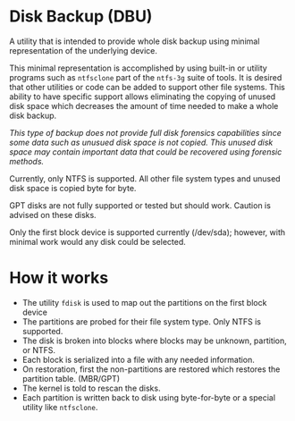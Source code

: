 # Disk Backup (DBU)
A utility that is intended to provide whole disk backup using minimal representation of the underlying device.

This minimal representation is accomplished by using built-in or utility programs such as `ntfsclone` part of the `ntfs-3g`
suite of tools. It is desired that other utilities or code can be added to support other file systems. This ability to have
specific support allows eliminating the copying of unused disk space which decreases the amount of time needed to make a 
whole disk backup. 

_This type of backup does not provide full disk forensics capabilities since some data such as unusued disk space is not copied. 
This unused disk space may contain important data that could be recovered using forensic methods._

Currently, only NTFS is supported. All other file system types and unused disk space is copied byte for byte.

GPT disks are not fully supported or tested but should work. Caution is advised on these disks.

Only the first block device is supported currently (/dev/sda); however, with minimal work would any disk could be selected.

# How it works

  * The utility `fdisk` is used to map out the partitions on the first block device
  * The partitions are probed for their file system type. Only NTFS is supported.
  * The disk is broken into blocks where blocks may be unknown, partition, or NTFS.
  * Each block is serialized into a file with any needed information.
  * On restoration, first the non-partitions are restored which restores the partition table. (MBR/GPT)
  * The kernel is told to rescan the disks.
  * Each partition is written back to disk using byte-for-byte or a special utility like `ntfsclone`.
